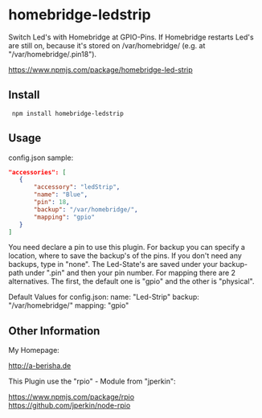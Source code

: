 homebridge-ledstrip
===================

Switch Led's with Homebridge at GPIO-Pins. If Homebridge restarts Led's are still on, because it's stored on /var/homebridge/ (e.g. at "/var/homebridge/.pin18").

https://www.npmjs.com/package/homebridge-led-strip

## Install

```console
 npm install homebridge-ledstrip
```


## Usage

config.json sample:

```json
"accessories": [
   {
       "accessory": "ledStrip",
       "name": "Blue",
       "pin": 18,
	   "backup": "/var/homebridge/",
	   "mapping": "gpio"
   }
]
```
You need declare a pin to use this plugin.
For backup you can specify a location, where to save the backup's of the pins. If you don't need any backups, type in "none".
The Led-State's are saved under your backup-path under ".pin" and then your pin number.
For mapping there are 2 alternatives. The first, the default one is "gpio" and the other is "physical".

Default Values for config.json:
name: 		"Led-Strip"
backup: 	"/var/homebridge/"
mapping: 	"gpio" 


## Other Information

My Homepage:

http://a-berisha.de


This Plugin use the "rpio" - Module from "jperkin":

https://www.npmjs.com/package/rpio  
https://github.com/jperkin/node-rpio  
